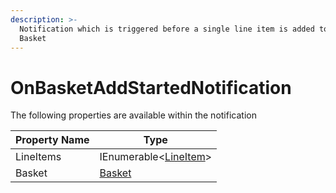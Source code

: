 ```yaml
---
description: >-
  Notification which is triggered before a single line item is added to the
  Basket
---
```


# OnBasketAddStartedNotification

The following properties are available within the notification

| Property Name | Type                                                                      |
| ------------- | ------------------------------------------------------------------------- |
| LineItems     | IEnumerable<[LineItem](../../core-services/object-reference/lineitem.md)> |
| Basket        | [Basket](../../core-services/object-reference/basket.md)                  |
